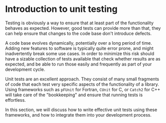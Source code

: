 # Introduction to unit testing

Testing is obviously a way to ensure that at least part of the functionality behaves as expected. However, good tests can provide more than that, they can help ensure that changes to the code base don't introduce defects.

A code base evolves dynamically, potentially over a long period of time. Adding new features to software is typically quite error prone, and might inadvertently break some use cases. In order to minimize this risk should have a sizable collection of tests available that check whether results are as expected, and be able to run those easily and frequently as part of your development cycle.

Unit tests are an excellent approach. They consist of many small fragments of code that each test very specific aspects of the functionality of a library. Using frameworks such as `pFUnit` for Fortran, `CUnit` for C, or `Catch2` for C++ will take care of the "bookkeeping" and ensure that running tests is effortless.

In this section, we will discuss how to write effective unit tests using these frameworks, and how to integrate them into your development process.
